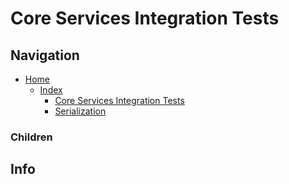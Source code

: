 # Core Services Integration Tests

## Navigation

* [Home](/README.md)
	* [Index](/docs/Index.md)
		* [Core Services Integration Tests](/src/CoreServicesIntegrationTests/README.md)
		* [Serialization](/src/CoreServices/Serialization/README.md)

### Children

## Info